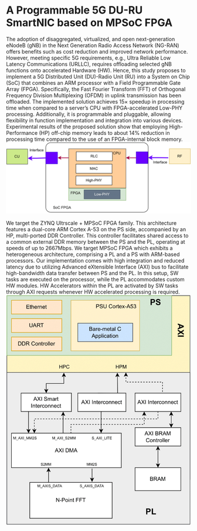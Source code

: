 # A Programmable 5G DU-RU SmartNIC based on MPSoC FPGA
The adoption of disaggregated, virtualized, and open next-generation eNodeB (gNB) in the Next Generation Radio Access Network (NG-RAN) offers benefits such as cost reduction and improved network performance. However, meeting specific 5G requirements, e.g., Ultra Reliable Low Latency Communications (URLLC), requires offloading selected gNB functions onto accelerated Hardware (HW). Hence, this study proposes to implement a 5G Distributed Unit (DU)-Radio Unit (RU) into a System on Chip (SoC) that combines an ARM processor with a Field Programmable Gate Array (FPGA). Specifically, the Fast Fourier Transform (FFT) of Orthogonal Frequency Division Multiplexing (OFDM) in uplink transmission has been offloaded. The implemented solution achieves 15× speedup in processing time when compared to a server’s CPU with FPGA-accelerated Low-PHY processing. Additionally, it is programmable and pluggable, allowing flexibility in function implementation and integration into various devices. Experimental results of the proposed solution show that employing High-Performance (HP) off-chip memory leads to about 14% reduction in processing time compared to the use of an FPGA-internal block memory.
  ![Alt text](images/SoC-FPGA-SmartNIC.png?raw=true "block design of PS-PL integrared N-FFT with different memory ressource")
 
 We target the ZYNQ Ultrscale + MPSoC FPGA family. This architecture features a dual-core ARM Cortex A-53 on the PS side, accompanied by an HP, multi-ported DDR Controller. This controller facilitates shared access to a common external DDR memory between the PS and the PL, operating at speeds of up to 2667Mbps. We target MPSoC FPGA which exhibits a heterogeneous architecture, comprising a PL and a PS with ARM-based processors. Our implementation comes with high integration and reduced latency due to utilizing Advanced eXtensible Interface (AXI) bus to facilitate high-bandwidth data transfer between PS and the PL. In this setup, SW tasks are executed on the processor, while the PL accommodates custom HW modules. HW Accelerators within the PL are activated by SW tasks through AXI requests whenever HW accelerated processing is required.
 ![Alt text](images/architecture.png?raw=true "block design of PS-PL integrared N-FFT with different memory ressource")
